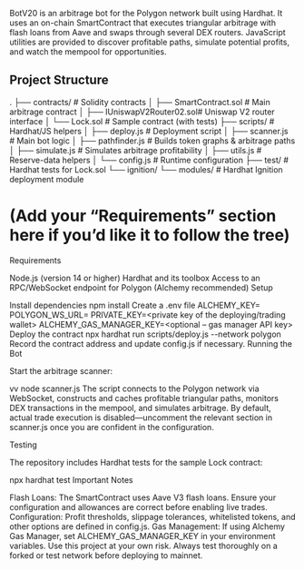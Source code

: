 BotV20 is an arbitrage bot for the Polygon network built using Hardhat. It uses an on-chain
SmartContract that executes triangular arbitrage with flash loans from Aave and swaps through
several DEX routers. JavaScript utilities are provided to discover profitable paths, simulate
potential profits, and watch the mempool for opportunities.

## Project Structure

.
├── contracts/                # Solidity contracts
│   ├── SmartContract.sol     # Main arbitrage contract
│   ├── IUniswapV2Router02.sol# Uniswap V2 router interface
│   └── Lock.sol              # Sample contract (with tests)
├── scripts/                  # Hardhat/JS helpers
│   ├── deploy.js             # Deployment script
│   ├── scanner.js            # Main bot logic
│   ├── pathfinder.js         # Builds token graphs & arbitrage paths
│   ├── simulate.js           # Simulates arbitrage profitability
│   ├── utils.js              # Reserve-data helpers
│   └── config.js             # Runtime configuration
├── test/                     # Hardhat tests for Lock.sol
└── ignition/
    └── modules/              # Hardhat Ignition deployment module

# (Add your “Requirements” section here if you’d like it to follow the tree)


Requirements

Node.js (version 14 or higher)
Hardhat and its toolbox
Access to an RPC/WebSocket endpoint for Polygon (Alchemy recommended)
Setup

Install dependencies
npm install
Create a .env file
ALCHEMY_KEY=<Polygon RPC URL>
POLYGON_WS_URL=<WebSocket URL for mempool monitoring>
PRIVATE_KEY=<private key of the deploying/trading wallet>
ALCHEMY_GAS_MANAGER_KEY=<optional – gas manager API key>
Deploy the contract
npx hardhat run scripts/deploy.js --network polygon
Record the contract address and update config.js if necessary.
Running the Bot

Start the arbitrage scanner:

vv
node scanner.js
The script connects to the Polygon network via WebSocket, constructs and caches
profitable triangular paths, monitors DEX transactions in the mempool, and simulates
arbitrage. By default, actual trade execution is disabled—uncomment the relevant
section in scanner.js once you are confident in the configuration.

Testing

The repository includes Hardhat tests for the sample Lock contract:

npx hardhat test
Important Notes

Flash Loans: The SmartContract uses Aave V3 flash loans. Ensure your
configuration and allowances are correct before enabling live trades.
Configuration: Profit thresholds, slippage tolerances, whitelisted tokens, and other
options are defined in config.js.
Gas Management: If using Alchemy Gas Manager, set ALCHEMY_GAS_MANAGER_KEY
in your environment variables.
Use this project at your own risk. Always test thoroughly on a forked or test network
before deploying to mainnet.
